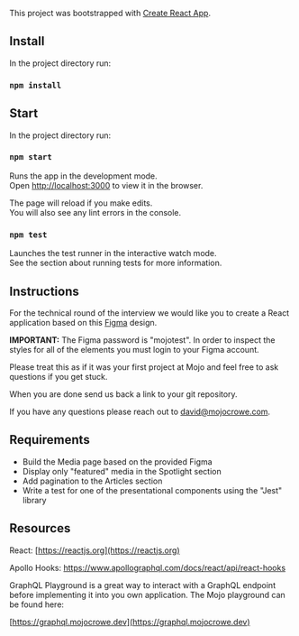 This project was bootstrapped with [Create React App](https://github.com/facebook/create-react-app).

## Install

In the project directory run:

### `npm install`

## Start

In the project directory run:

### `npm start`

Runs the app in the development mode.<br />
Open [http://localhost:3000](http://localhost:3000) to view it in the browser.

The page will reload if you make edits.<br />
You will also see any lint errors in the console.

### `npm test`

Launches the test runner in the interactive watch mode.<br />
See the section about running tests for more information.

## Instructions

For the technical round of the interview we would like you to create a React application based on this [Figma](https://www.figma.com/file/e8jMjJyRDy1DgKd7igO5JT/Tech-challenges?node-id=34%3A1176) design.

**IMPORTANT:** The Figma password is "mojotest". In order to inspect the styles for all of the elements you must login to your Figma account.

Please treat this as if it was your first project at Mojo and feel free to ask questions if you get stuck.

When you are done send us back a link to your git repository.

If you have any questions please reach out to david@mojocrowe.com.

## Requirements

- Build the Media page based on the provided Figma
- Display only "featured" media in the Spotlight section
- Add pagination to the Articles section
- Write a test for one of the presentational components using the "Jest" library

## Resources

React: [https://reactjs.org](https://reactjs.org)

Apollo Hooks: https://www.apollographql.com/docs/react/api/react-hooks

GraphQL Playground is a great way to interact with a GraphQL endpoint before implementing it into you own application. The Mojo playground can be found here:

[https://graphql.mojocrowe.dev](https://graphql.mojocrowe.dev)
